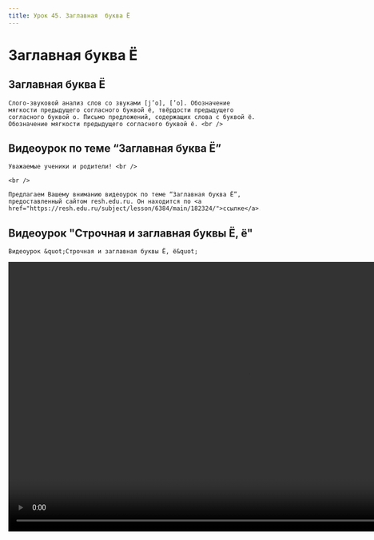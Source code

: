 ```yaml
---
title: Урок 45. Заглавная  буква Ё
---
```


# Заглавная  буква Ё

## Заглавная буква Ё

<p>
	Слого-звуковой анализ слов со звуками [j’о], [’о]. Обозначение мягкости предыдущего согласного буквой ё, твёрдости предыдущего согласного буквой о. Письмо предложений, содержащих слова с буквой ё. Обозначение мягкости предыдущего согласного буквой ё. <br />
</p>

## Видеоурок по теме “Заглавная буква Ё”

<p>
	Уважаемые ученики и родители! <br /> 
</p>
<p>
	<br /> 
</p>
<p>
	Предлагаем Вашему вниманию видеоурок по теме “Заглавная буква Ё”, предоставленный сайтом resh.edu.ru. Он находится по <a href="https://resh.edu.ru/subject/lesson/6384/main/182324/">ссылке</a>.
</p>

## Видеоурок "Строчная и заглавная буквы Ё, ё"

<p>
	Видеоурок &quot;Строчная и заглавная буквы Ё, ё&quot;
</p>


<video width="960" height="540" controls>
  <source src="https://vod-progressive.akamaized.net/exp=1667466182~acl=%2Fvimeo-prod-skyfire-std-us%2F01%2F4545%2F12%2F322725255%2F1254873348.mp4~hmac=39f784a640056b71747c9a216d61e53aff688ae6e4fe6e7a369d86dbb23f69fd/vimeo-prod-skyfire-std-us/01/4545/12/322725255/1254873348.mp4" type="video/mp4">
Your browser does not support the video tag.
</video>
